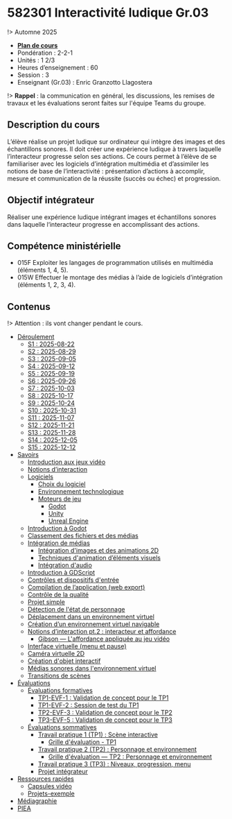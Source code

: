 # <!-- varexp:begin COURS  -->582301 Interactivité ludique Gr.03<!-- varexp:end -->

!> Automne 2025

* [**Plan de cours**](https://cmontmorency365.sharepoint.com/:b:/s/Section_A25_582301MO-000003/EcppkS9LQU9PgQgRzCbwWxUBEYmfTbn2Kwe6GZd3H8sPOA?e=1BKXXY)
* Pondération : 2-2-1
* Unités : 1 2/3
* Heures d’enseignement : 60
* Session : 3
* Enseignant (Gr.03) : Enric Granzotto Llagostera

!> **Rappel** : la communication en général, les discussions, les remises de travaux et les évaluations seront faites sur l'équipe Teams du groupe.

## Description du cours

L’élève réalise un projet ludique sur ordinateur qui intègre des images et des échantillons sonores. Il doit créer une expérience ludique à travers laquelle l’interacteur progresse selon ses actions.  Ce cours permet à l’élève de se familiariser avec les logiciels d’intégration multimédia et d’assimiler les notions de base de l’interactivité : présentation d’actions à accomplir, mesure et communication de la réussite (succès ou échec) et progression.

## Objectif intégrateur

Réaliser une expérience ludique intégrant images et échantillons sonores dans laquelle l‘interacteur progresse en accomplissant des actions.

## Compétence ministérielle

- 015F  Exploiter les langages de programmation utilisés en multimédia (éléments 1, 4, 5).
- 015W  Effectuer le montage des médias à l’aide de logiciels d’intégration (éléments 1, 2, 3, 4).

## Contenus 

!> Attention : ils vont changer pendant le cours.

<!-- start-replace-subnav -->
* [Déroulement](/01-deroulement/)
    * [S1 : <!-- varexp:begin S1 -->2025-08-22<!-- varexp:end -->](/01-deroulement/01/)
    * [S2 : <!-- varexp:begin S2 -->2025-08-29<!-- varexp:end -->](/01-deroulement/02/)
    * [S3 : <!-- varexp:begin S3 -->2025-09-05<!-- varexp:end -->](/01-deroulement/03/)
    * [S4 : <!-- varexp:begin S4 -->2025-09-12<!-- varexp:end -->](/01-deroulement/04/)
    * [S5 : <!-- varexp:begin S5 -->2025-09-19<!-- varexp:end -->](/01-deroulement/05/)
    * [S6 : <!-- varexp:begin S6 -->2025-09-26<!-- varexp:end -->](/01-deroulement/06/)
    * [S7 : <!-- varexp:begin S7 -->2025-10-03<!-- varexp:end -->](/01-deroulement/07/)
    * [S8 : <!-- varexp:begin S8 -->2025-10-17<!-- varexp:end -->](/01-deroulement/08/)
    * [S9 : <!-- varexp:begin S9 -->2025-10-24<!-- varexp:end -->](/01-deroulement/09/)
    * [S10 : <!-- varexp:begin S10 -->2025-10-31<!-- varexp:end -->](/01-deroulement/10/)
    * [S11 : <!-- varexp:begin S11 -->2025-11-07<!-- varexp:end -->](/01-deroulement/11/)
    * [S12 : <!-- varexp:begin S12 -->2025-11-21<!-- varexp:end -->](/01-deroulement/12/)
    * [S13 : <!-- varexp:begin S13 -->2025-11-28<!-- varexp:end -->](/01-deroulement/13/)
    * [S14 : <!-- varexp:begin S14 -->2025-12-05<!-- varexp:end -->](/01-deroulement/14/)
    * [S15 : <!-- varexp:begin S15 -->2025-12-12<!-- varexp:end -->](/01-deroulement/15/)
* [Savoirs](/02-savoirs/)
    * [Introduction aux jeux vidéo](/02-savoirs/01-intro-jeux-video/)
    * [Notions d’interaction](/02-savoirs/02-notions-interactions/)
    * [Logiciels](/02-savoirs/03-logiciels/)
        * [Choix du logiciel](/02-savoirs/03-logiciels/01-choix-logiciel/)
        * [Environnement technologique](/02-savoirs/03-logiciels/02-env-techno/)
        * [Moteurs de jeu](/02-savoirs/03-logiciels/03-moteurs-de-jeu/)
            * [Godot](/02-savoirs/03-logiciels/03-moteurs-de-jeu/godot/)
            * [Unity](/02-savoirs/03-logiciels/03-moteurs-de-jeu/unity/)
            * [Unreal Engine](/02-savoirs/03-logiciels/03-moteurs-de-jeu/unreal/)
    * [Introduction à Godot](/02-savoirs/04-intro-godot/)
    * [Classement des fichiers et des médias](/02-savoirs/05-classement-fichiers/)
    * [Intégration de médias](/02-savoirs/06-integration-medias/)
        * [Intégration d'images et des animations 2D](/02-savoirs/06-integration-medias/01-images-animations/)
        * [Techniques d'animation d’éléments visuels](/02-savoirs/06-integration-medias/02-animations/)
        * [Intégration d'audio](/02-savoirs/06-integration-medias/03-audio/)
    * [Introduction à GDScript](/02-savoirs/07-gdscript/)
    * [Contrôles et dispositifs d'entrée](/02-savoirs/08-controles/)
    * [Compilation de l’application (web export)](/02-savoirs/10-export-web/)
    * [Contrôle de la qualité](/02-savoirs/11-controle-qualite/)
    * [Projet simple](/02-savoirs/20-projet-simple/)
    * [Détection de l'état de personnage](/02-savoirs/50-detection-etat/)
    * [Déplacement dans un environnement virtuel](/02-savoirs/51-deplacement-personnage/)
    * [Création d’un environnement virtuel navigable](/02-savoirs/52-environnement-virtuel/)
    * [Notions d’interaction pt.2 : interacteur et affordance ](/02-savoirs/53-interactivite-suite/)
        * [Gibson — L'affordance appliquée au jeu vidéo](/02-savoirs/53-interactivite-suite/gibson/)
    * [Interface virtuelle (menu et pause)](/02-savoirs/61-menu-et-pause/)
    * [Caméra virtuelle 2D](/02-savoirs/62-camera-virtuelle-2D/)
    * [Création d'objet interactif](/02-savoirs/63-objet-interactif/)
    * [Médias sonores dans l'environnement virtuel](/02-savoirs/64-localisation-sonore/)
    * [Transitions de scènes](/02-savoirs/80-transition-scenes/)
* [Évaluations](/03-evaluations/)
    * [Évaluations formatives](/03-evaluations/formatives/)
        * [TP1-EVF-1 : Validation de concept pour le TP1](/03-evaluations/formatives/01-validation-tp1/)
        * [TP1-EVF-2 : Session de test du TP1](/03-evaluations/formatives/02-session-test-tp1/)
        * [TP2-EVF-3 : Validation de concept pour le TP2](/03-evaluations/formatives/21-validation-tp2/)
        * [TP3-EVF-5 : Validation de concept pour le TP3](/03-evaluations/formatives/91-elaboration-tp3/)
    * [Évaluations sommatives](/03-evaluations/sommatives/)
        * [Travail pratique 1 (TP1) : <!-- varexp:begin BLOC1 -->Scène interactive<!-- varexp:end -->](/03-evaluations/sommatives/01/)
            * [Grille d'évaluation - TP1](/03-evaluations/sommatives/01/grille-evaluation/)
        * [Travail pratique 2 (TP2) : <!-- varexp:begin BLOC2 -->Personnage et environnement<!-- varexp:end -->](/03-evaluations/sommatives/02/)
            * [Grille d'évaluation — TP2 : Personnage et environnement](/03-evaluations/sommatives/02/grille/)
        * [Travail pratique 3 (TP3) : <!-- varexp:begin BLOC3 -->Niveaux, progression, menu<!-- varexp:end -->](/03-evaluations/sommatives/03/)
        * [<!-- varexp:begin BLOC4 -->Projet intégrateur<!-- varexp:end -->](/03-evaluations/sommatives/04/)
* [Ressources rapides](/04-ressources-rapides/)
    * [Capsules vidéo](/04-ressources-rapides/01-capsules-video/)
    * [Projets-exemple](/04-ressources-rapides/02-projets-exemple/)
* [Médiagraphie](/05-mediagraphie/)
* [PIEA](/06-piea/)
<!-- end-replace-subnav -->
